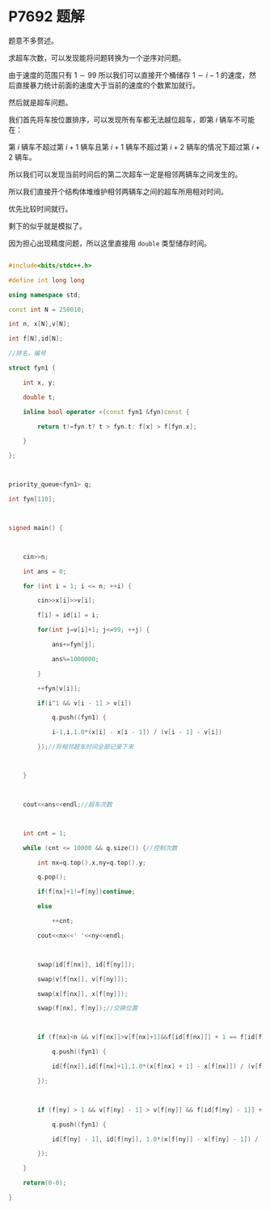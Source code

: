 # P7692 题解

题意不多赘述。

求超车次数，可以发现能将问题转换为一个逆序对问题。

由于速度的范围只有 $1\sim 99$ 所以我们可以直接开个桶储存 $1\sim i-1$ 的速度，然后直接暴力统计前面的速度大于当前的速度的个数累加就行。

然后就是超车问题。

我们首先将车按位置排序，可以发现所有车都无法越位超车，即第 $i$ 辆车不可能在：

第 $i$ 辆车不超过第 $i+1$ 辆车且第 $i+1$ 辆车不超过第 $i+2$ 辆车的情况下超过第 $i+2$ 辆车。

所以我们可以发现当前时间后的第二次超车一定是相邻两辆车之间发生的。

所以我们直接开个结构体堆维护相邻两辆车之间的超车所用相对时间。

优先比较时间就行。

剩下的似乎就是模拟了。

因为担心出现精度问题，所以这里直接用 `double` 类型储存时间。

```cpp
#include<bits/stdc++.h>
#define int long long
using namespace std;
const int N = 250010;
int n, x[N],v[N];
int f[N],id[N];
//排名，编号
struct fyn1 {
	int x, y;
	double t;
	inline bool operator <(const fyn1 &fyn)const {
		return t!=fyn.t? t > fyn.t: f[x] > f[fyn.x];
	}
};

priority_queue<fyn1> q;
int fyn[110];

signed main() {

	cin>>n;
	int ans = 0;
	for (int i = 1; i <= n; ++i) {
		cin>>x[i]>>v[i];
		f[i] = id[i] = i;
		for(int j=v[i]+1; j<=99; ++j) {
			ans+=fyn[j];
			ans%=1000000;
		}
		++fyn[v[i]];
		if(i^1 && v[i - 1] > v[i])
			q.push((fyn1) {
			i-1,i,1.0*(x[i] - x[i - 1]) / (v[i - 1] - v[i])
		});//将相邻超车时间全部记录下来

	}

	cout<<ans<<endl;//超车次数

	int cnt = 1;
	while (cnt <= 10000 && q.size()) {//控制次数
		int nx=q.top().x,ny=q.top().y;
		q.pop();
		if(f[nx]+1!=f[ny])continue;
		else
			++cnt;
		cout<<nx<<' '<<ny<<endl;

		swap(id[f[nx]], id[f[ny]]);
		swap(v[f[nx]], v[f[ny]]);
		swap(x[f[nx]], x[f[ny]]);
		swap(f[nx], f[ny]);//交换位置

		if (f[nx]<n && v[f[nx]]>v[f[nx]+1]&&f[id[f[nx]]] + 1 == f[id[f[nx] + 1]])//若能超车且相邻
			q.push((fyn1) {
			id[f[nx]],id[f[nx]+1],1.0*(x[f[nx] + 1] - x[f[nx]]) / (v[f[nx]] - v[f[nx] + 1])
		});

		if (f[ny] > 1 && v[f[ny] - 1] > v[f[ny]] && f[id[f[ny] - 1]] + 1 == f[id[f[ny]]])//若能超车且相邻
			q.push((fyn1) {
			id[f[ny] - 1], id[f[ny]], 1.0*(x[f[ny]] - x[f[ny] - 1]) / (v[f[ny] - 1] - v[f[ny]])
		});
	}
	return(0-0);
}
```
